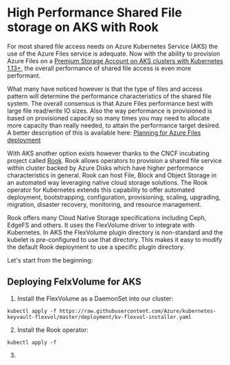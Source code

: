 # High Performance Shared File storage on AKS with Rook

For most shared file access needs on Azure Kubernetes Service (AKS) the use of the Azure Files service is adequate. Now with the ability to provision Azure Files on a [Premium Storage Account on AKS clusters with Kubernetes 1.13+](https://docs.microsoft.com/en-us/azure/aks/azure-files-dynamic-pv#create-a-storage-class), the overall performance of shared file access is even more performant.

What many have noticed however is that the type of files and access pattern will determine the performance characteristics of the shared file system. The overall consensus is that Azure Files performance best with large file read/write IO sizes. Also the way performance is provisioned is based on provisioned capacity so many  times you may need to allocate more capacity than really needed, to attain the performance target desired. A better description of this is available here: [Planning for Azure Files deployment](https://docs.microsoft.com/en-us/azure/storage/files/storage-files-planning#file-share-performance-tiers)

With AKS another option exists however thanks to the CNCF incubating project called [Rook](https://rook.io/). Rook allows operators to provision a shared file service within cluster backed by Azure Disks which have higher performance characteristics in general. Rook can host File, Block and Object Storage in an automated way leveraging native cloud storage solutions. The Rook operator for Kubernetes extends this capability to offer automated deployment, bootstrapping, configuration, provisioning, scaling, upgrading, migration, disaster recovery, monitoring, and resource management.

Rook offers many Cloud Native Storage specifications including Ceph, EdgeFS and others. It uses the FlexVolume driver to integrate with Kubernetes. In AKS the FlexVolume plugin directory is non-standard and the kubelet is pre-configured to use that directory. This makes it easy to modify the default Rook deployment to use a specific plugin directory.

Let's start from the beginning:

## Deploying FelxVolume for AKS

1. Install the FlexVolume as a DaemonSet into our cluster:

```shell
kubectl apply -f https://raw.githubusercontent.com/Azure/kubernetes-keyvault-flexvol/master/deployment/kv-flexvol-installer.yaml
```

2. Install the Rook operator:

```shell
kubectl apply -f 
```

3. 
